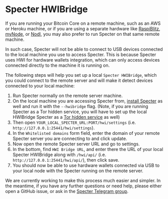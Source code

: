 # Specter HWIBridge
If you are running your Bitcoin Core on a remote machine,
such as an AWS or Heroku machine, or if you are using a separate hardware like [RaspiBlitz](https://github.com/rootzoll/raspiblitz), [myNode](https://mynodebtc.com), or [Nodl](https://www.nodl.it),
you may also prefer to run Specter on that same remote machine.

In such case, Specter will not be able to connect to USB devices connected to the local machine you use to access Specter.
This is because Specter uses HWI for hardware wallets integration, which can only access devices connected directly to the machine it is running on.

The following steps will help you set up a local `Specter HWIBridge`, which you could connect to the remote server and will make it detect devices connected to your local machine:

1. Run Specter normally on the remote server machine.
2. On the local machine you are accessing Specter from, [install Specter](../README.md#how-to-run) as well and run it with the `--hwibridge` flag.
(Note, if you are running Specter as a Tor hidden service, you will have to set up the local HWIBridge Specter as a [Tor hidden service](tor.md) as well)
3. Then open `YOUR_LOCAL_SPECTER_URL:PORT/hwi/settings` (i.e. `http://127.0.0.1:25441/hwi/settings`).
4. In the `Whitelisted domains` form field, enter the domain of your remote Specter server you are connecting to and click update.
5. Now open the remote Specter server URL and go to settings.
6. In the bottom, find `HWI Bridge URL`, and enter there the URL of your local Specter HWIBridge along with `/hwi/api/` (i.e. `http://127.0.0.1:25441/hwi/api/`), then click save.
7. You should now be able to use hardware wallets connected via USB to your local node with the Specter running on the remote server.

We are currently working to make this process much easier and simpler.
In the meantime, if you have any further questions or need help, please either open a GitHub issue, or ask in the [Specter Telegram group](https://t.me/spectersupport).